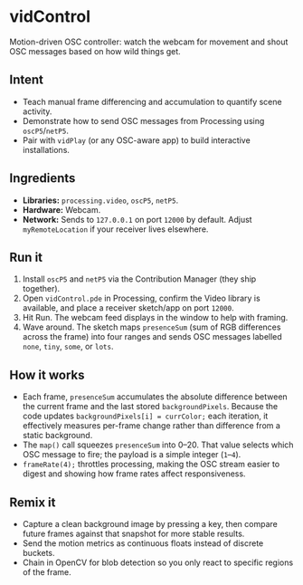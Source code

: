 # vidControl

Motion-driven OSC controller: watch the webcam for movement and shout OSC messages based on how wild things get.

## Intent
- Teach manual frame differencing and accumulation to quantify scene activity.
- Demonstrate how to send OSC messages from Processing using `oscP5`/`netP5`.
- Pair with `vidPlay` (or any OSC-aware app) to build interactive installations.

## Ingredients
- **Libraries:** `processing.video`, `oscP5`, `netP5`.
- **Hardware:** Webcam.
- **Network:** Sends to `127.0.0.1` on port `12000` by default. Adjust `myRemoteLocation` if your receiver lives elsewhere.

## Run it
1. Install `oscP5` and `netP5` via the Contribution Manager (they ship together).
2. Open `vidControl.pde` in Processing, confirm the Video library is available, and place a receiver sketch/app on port `12000`.
3. Hit Run. The webcam feed displays in the window to help with framing.
4. Wave around. The sketch maps `presenceSum` (sum of RGB differences across the frame) into four ranges and sends OSC messages labelled `none`, `tiny`, `some`, or `lots`.

## How it works
- Each frame, `presenceSum` accumulates the absolute difference between the current frame and the last stored `backgroundPixels`. Because the code updates `backgroundPixels[i] = currColor;` each iteration, it effectively measures per-frame change rather than difference from a static background.
- The `map()` call squeezes `presenceSum` into 0–20. That value selects which OSC message to fire; the payload is a simple integer (`1`–`4`).
- `frameRate(4);` throttles processing, making the OSC stream easier to digest and showing how frame rates affect responsiveness.

## Remix it
- Capture a clean background image by pressing a key, then compare future frames against that snapshot for more stable results.
- Send the motion metrics as continuous floats instead of discrete buckets.
- Chain in OpenCV for blob detection so you only react to specific regions of the frame.
